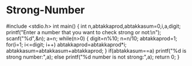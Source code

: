 # Strong-Number
#include <stdio.h>
int main()
{   int n,abtakkaprod,abtakkasum=0,i,a,digit;
    printf("Enter a number that you want to check strong or not:\n");
    scanf("%d",&n);
    a=n;
    while(n>0)
    {
        digit=n%10;
        n=n/10;
        abtakkaprod=1;
        for(i=1; i<=digit; i++)
          abtakkaprod=abtakkaprod*i;
          abtakkasum=abtakkasum+abtakkaprod;
    }
    if(abtakkasum==a)
    printf("%d is strong number:",a);
    else
    printf("%d number is not strong:",a);
    return 0;
}
